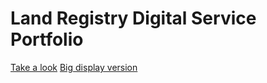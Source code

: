 # Land Registry Digital Service Portfolio

[Take a look](http://lr-digital-portfolio.herokuapp.com/)
[Big display version](http://lr-digital-portfolio.herokuapp.com/display)
